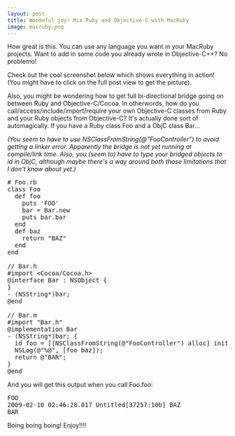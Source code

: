 ```yaml
---
layout: post
title: Wondeful joy! Mix Ruby and Objective-C with MacRuby
image: macruby.png
---
```



How great is this. You can use any language you want in your MacRuby projects. Want to add in some code you already wrote in Objective-C++? No problemo!

Check out the cool screenshot below which shows everything in action! (You might have to click on the full post view to get the picture).

Also, you might be wondering how to get full bi-directional bridge going on between Ruby and Objective-C/Cocoa. In otherwords, how do you call/access/include/import/require your own Objective-C classes from Ruby and your Ruby objects from Objective-C? It's actually done sort of automagically. If you have a Ruby class Foo and a ObjC class Bar...

<em>(You seem to have to use NSClassFromString(@"FooController") to avoid getting a linker error. Apparently the bridge is not yet running at compile/link time. Also, you (seem to) have to type your bridged objects to id in ObjC, although maybe there's a way around both those limitations that I don't know about yet.)</em>

<pre># Foo.rb<br />class Foo<br />  def foo<br />    puts 'FOO'<br />    bar = Bar.new<br />    puts bar.bar<br />  end<br />  def baz<br />    return "BAZ"<br />  end<br />end<br /><br />// Bar.h<br />#import &lt;Cocoa/Cocoa.h&gt;<br />@interface Bar : NSObject {<br />}<br />- (NSString*)bar;<br />@end<br /><br />// Bar.m<br />#import "Bar.h"<br />@implementation Bar<br />- (NSString*)bar; {<br />  id foo = [[NSClassFromString(@"FooController") alloc] init];<br />  NSLog(@"%@", [foo baz]);<br />  return @"BAR";<br />}<br />@end</pre>

And you will get this output when you call Foo.foo:

<pre>FOO<br />2009-02-10 02:46:28.017 Untitled[37257:10b] BAZ<br />BAR</pre>

Boing boing boing! Enjoy!!!!
